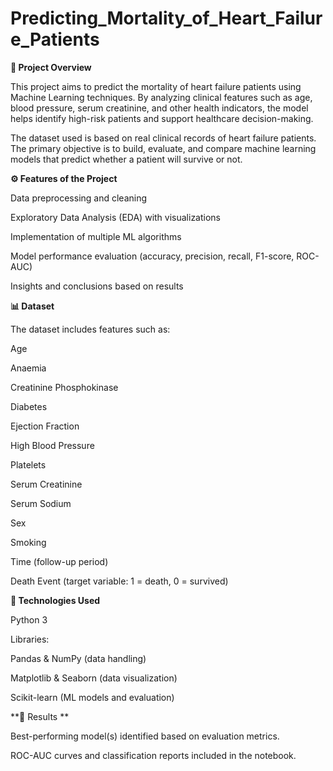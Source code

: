 # Predicting_Mortality_of_Heart_Failure_Patients

**📌 Project Overview**

This project aims to predict the mortality of heart failure patients using Machine Learning techniques. By analyzing clinical features such as age, blood pressure, serum creatinine, and other health indicators, the model helps identify high-risk patients and support healthcare decision-making.

The dataset used is based on real clinical records of heart failure patients. The primary objective is to build, evaluate, and compare machine learning models that predict whether a patient will survive or not.

**⚙️ Features of the Project**

Data preprocessing and cleaning

Exploratory Data Analysis (EDA) with visualizations

Implementation of multiple ML algorithms

Model performance evaluation (accuracy, precision, recall, F1-score, ROC-AUC)

Insights and conclusions based on results


**📊 Dataset**

The dataset includes features such as:

Age

Anaemia

Creatinine Phosphokinase

Diabetes

Ejection Fraction

High Blood Pressure

Platelets

Serum Creatinine

Serum Sodium

Sex

Smoking

Time (follow-up period)

Death Event (target variable: 1 = death, 0 = survived)


**🚀 Technologies Used**

Python 3

Libraries:

Pandas & NumPy (data handling)

Matplotlib & Seaborn (data visualization)

Scikit-learn (ML models and evaluation)


**🧪 Results **

Best-performing model(s) identified based on evaluation metrics.

ROC-AUC curves and classification reports included in the notebook.

